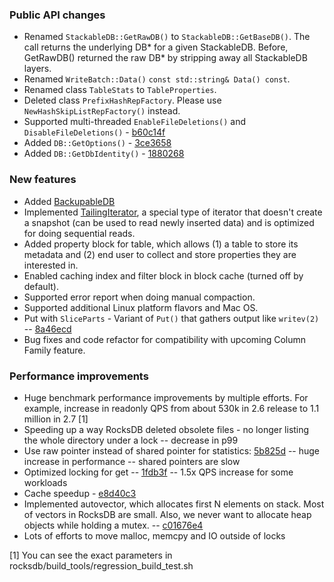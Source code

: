 ### Public API changes

* Renamed `StackableDB::GetRawDB()` to `StackableDB::GetBaseDB()`. The call returns the underlying DB* for a given StackableDB. Before, GetRawDB() returned the raw DB* by stripping away all StackableDB layers.
* Renamed `WriteBatch::Data()` `const std::string& Data() const`.
* Renamed class `TableStats` to `TableProperties`.
* Deleted class `PrefixHashRepFactory`. Please use `NewHashSkipListRepFactory()` instead.
* Supported multi-threaded `EnableFileDeletions()` and `DisableFileDeletions()` - [b60c14f](https://github.com/facebook/rocksdb/commit/b60c14f6ee00dc179d400573d4b172d228a8c5a8)
* Added `DB::GetOptions()` - [3ce3658](https://github.com/facebook/rocksdb/commit/3ce36584111e236e6d7170f0c0dc9adc4b1f949e)
* Added `DB::GetDbIdentity()` - [1880268](https://github.com/facebook/rocksdb/commit/18802689b8081c4eaa9b477cf8fe1abddc887a3e)

### New features
* Added [BackupableDB](https://github.com/facebook/rocksdb/wiki/How-to-backup-RocksDB%3F)
* Implemented [TailingIterator](https://github.com/facebook/rocksdb/wiki/Tailing-Iterator), a special type of iterator that
  doesn't create a snapshot (can be used to read newly inserted data)
  and is optimized for doing sequential reads.
* Added property block for table, which allows (1) a table to store
  its metadata and (2) end user to collect and store properties they
  are interested in.
* Enabled caching index and filter block in block cache (turned off by default).
* Supported error report when doing manual compaction.
* Supported additional Linux platform flavors and Mac OS.
* Put with `SliceParts` - Variant of `Put()` that gathers output like `writev(2)`  -- [8a46ecd](https://github.com/facebook/rocksdb/commit/8a46ecd3579a2f6578a260c61ad89b24660bc81f)
* Bug fixes and code refactor for compatibility with upcoming Column
  Family feature.

### Performance improvements
* Huge benchmark performance improvements by multiple efforts. For example, increase in readonly QPS from about 530k in 2.6 release to 1.1 million in 2.7 [1]
* Speeding up a way RocksDB deleted obsolete files - no longer listing the whole directory under a lock -- decrease in p99
* Use raw pointer instead of shared pointer for statistics: [5b825d](https://github.com/facebook/rocksdb/commit/5b825d6964e26ec3b4bb6faa708ebb1787f1d7bd) -- huge increase in performance -- shared pointers are slow
* Optimized locking for get -- [1fdb3f](https://github.com/facebook/rocksdb/commit/1fdb3f7dc60e96394e3e5b69a46ede5d67fb976c) -- 1.5x QPS increase for some workloads
* Cache speedup - [e8d40c3](https://github.com/facebook/rocksdb/commit/e8d40c31b3cca0c3e1ae9abe9b9003b1288026a9)
* Implemented autovector, which allocates first N elements on stack. Most of vectors in RocksDB are small. Also, we never want to allocate heap objects while holding a mutex. -- [c01676e4](https://github.com/facebook/rocksdb/commit/c01676e46d3be08c3c140361ef1f5884f47d3b3c)
* Lots of efforts to move malloc, memcpy and IO outside of locks

[1] You can see the exact parameters in rocksdb/build_tools/regression_build_test.sh
